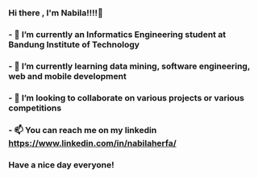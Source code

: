 ### Hi there , I'm Nabila!!!!👋 

### - 🔭 I’m currently an Informatics Engineering student at Bandung Institute of Technology
### - 🌱 I’m currently learning data mining, software engineering, web and mobile development
### - 👯 I’m looking to collaborate on various projects or various competitions
### - 📫 You can reach me on my linkedin https://www.linkedin.com/in/nabilaherfa/ 

### Have a nice day everyone!

